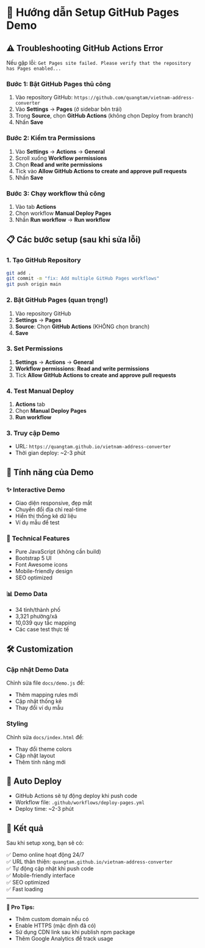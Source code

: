 # 🚀 Hướng dẫn Setup GitHub Pages Demo

## ⚠️ Troubleshooting GitHub Actions Error

Nếu gặp lỗi: `Get Pages site failed. Please verify that the repository has Pages enabled...`

### Bước 1: Bật GitHub Pages thủ công
1. Vào repository GitHub: `https://github.com/quangtam/vietnam-address-converter`
2. Vào **Settings** → **Pages** (ở sidebar bên trái)
3. Trong **Source**, chọn **GitHub Actions** (không chọn Deploy from branch)
4. Nhấn **Save**

### Bước 2: Kiểm tra Permissions
1. Vào **Settings** → **Actions** → **General**
2. Scroll xuống **Workflow permissions**
3. Chọn **Read and write permissions**
4. Tick vào **Allow GitHub Actions to create and approve pull requests**
5. Nhấn **Save**

### Bước 3: Chạy workflow thủ công
1. Vào tab **Actions**
2. Chọn workflow **Manual Deploy Pages**
3. Nhấn **Run workflow** → **Run workflow**

## 📋 Các bước setup (sau khi sửa lỗi)

### 1. **Tạo GitHub Repository**
```bash
git add .
git commit -m "fix: Add multiple GitHub Pages workflows"
git push origin main
```

### 2. **Bật GitHub Pages** (quan trọng!)
1. Vào repository GitHub
2. **Settings** → **Pages**  
3. **Source**: Chọn **GitHub Actions** (KHÔNG chọn branch)
4. **Save**

### 3. **Set Permissions**
1. **Settings** → **Actions** → **General**
2. **Workflow permissions**: **Read and write permissions**
3. Tick **Allow GitHub Actions to create and approve pull requests**

### 4. **Test Manual Deploy**
1. **Actions** tab
2. Chọn **Manual Deploy Pages**
3. **Run workflow**

### 3. **Truy cập Demo**
- URL: `https://quangtam.github.io/vietnam-address-converter`
- Thời gian deploy: ~2-3 phút

## 🎯 Tính năng của Demo

### ✨ **Interactive Demo**
- Giao diện responsive, đẹp mắt
- Chuyển đổi địa chỉ real-time
- Hiển thị thống kê dữ liệu
- Ví dụ mẫu để test

### 🔧 **Technical Features**
- Pure JavaScript (không cần build)
- Bootstrap 5 UI
- Font Awesome icons
- Mobile-friendly design
- SEO optimized

### 📊 **Demo Data**
- 34 tỉnh/thành phố
- 3,321 phường/xã
- 10,039 quy tắc mapping
- Các case test thực tế

## 🛠️ **Customization**

### Cập nhật Demo Data
Chỉnh sửa file `docs/demo.js` để:
- Thêm mapping rules mới
- Cập nhật thống kê
- Thay đổi ví dụ mẫu

### Styling
Chỉnh sửa `docs/index.html` để:
- Thay đổi theme colors
- Cập nhật layout
- Thêm tính năng mới

## 🔄 **Auto Deploy**
- GitHub Actions sẽ tự động deploy khi push code
- Workflow file: `.github/workflows/deploy-pages.yml`
- Deploy time: ~2-3 phút

## 🎉 **Kết quả**
Sau khi setup xong, bạn sẽ có:

✅ Demo online hoạt động 24/7  
✅ URL thân thiện: `quangtam.github.io/vietnam-address-converter`  
✅ Tự động cập nhật khi push code  
✅ Mobile-friendly interface  
✅ SEO optimized  
✅ Fast loading  

---

**🌟 Pro Tips:**
- Thêm custom domain nếu có
- Enable HTTPS (mặc định đã có)
- Sử dụng CDN link sau khi publish npm package
- Thêm Google Analytics để track usage
